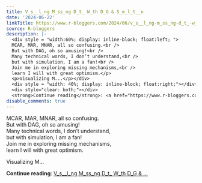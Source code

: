 ```yaml
---
title: V_s__l_ng M_ss_ng D_t_ W_th D_G & S_m_l_t__n
date: '2024-06-22'
linkTitle: https://www.r-bloggers.com/2024/06/v_s__l_ng-m_ss_ng-d_t_-w_th-d_g-s_m_l_t__n/
source: R-bloggers
description: |-
  <div style = "width:60%; display: inline-block; float:left; ">
  MCAR, MAR, MNAR, all so confusing.<br />
  But with DAG, oh so amusing!<br />
  Many technical words, I don’t understand,<br />
  but with simulation, I am a fan!<br />
  Join me in exploring missing mechanisms,<br />
  learn I will with great optimism.</p>
  <p>Visualizing M...</p></div>
  <div style = "width: 40%; display: inline-block; float:right;"></div>
  <div style="clear: both;"></div>
  <strong>Continue reading</strong>: <a href="https://www.r-bloggers.com/2024/06/v_s__l_ng-m_ss_ng-d_t_-w_th-d_g-s_m_l_t__n/">V_s__l_ng M_ss_ng D_t_ W_th D_G & ...
disable_comments: true
---
```

<div style = "width:60%; display: inline-block; float:left; ">
MCAR, MAR, MNAR, all so confusing.<br />
But with DAG, oh so amusing!<br />
Many technical words, I don’t understand,<br />
but with simulation, I am a fan!<br />
Join me in exploring missing mechanisms,<br />
learn I will with great optimism.</p>
<p>Visualizing M...</p></div>
<div style = "width: 40%; display: inline-block; float:right;"></div>
<div style="clear: both;"></div>
<strong>Continue reading</strong>: <a href="https://www.r-bloggers.com/2024/06/v_s__l_ng-m_ss_ng-d_t_-w_th-d_g-s_m_l_t__n/">V_s__l_ng M_ss_ng D_t_ W_th D_G & ...